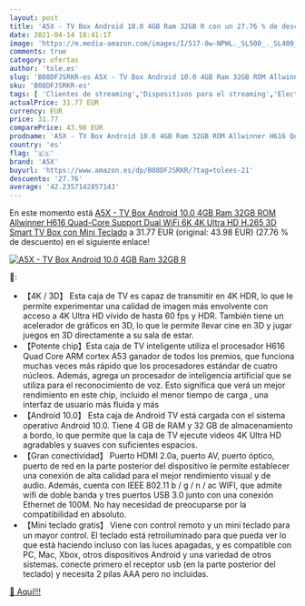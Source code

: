 ```yaml
---
layout: post
title: 'A5X - TV Box Android 10.0 4GB Ram 32GB R con un 27.76 % de descuento'
date: 2021-04-14 18:41:17
image: 'https://m.media-amazon.com/images/I/517-8w-NPWL._SL500_._SL400_.jpg'
comments: true
category: ofertas
author: 'tole.es'
slug: 'B08DFJSRKR-es A5X - TV Box Android 10.0 4GB Ram 32GB ROM Allwinner H616...'
sku: 'B08DFJSRKR-es'
tags: [ 'Clientes de streaming','Dispositivos para el streaming','Electrónica','Equipos de audio y Hi-Fi','a5x','smart','tv', ]
actualPrice: 31.77 EUR
currency: EUR
price: 31.77
comparePrice: 43.98 EUR
prodname: 'A5X - TV Box Android 10.0 4GB Ram 32GB ROM Allwinner H616 Quad-Core Support Dual WiFi 6K 4K Ultra HD H.265 3D Smart TV Box con Mini Teclado'
country: 'es'
flag: '🇪🇸'
brand: 'A5X'
buyurl: 'https://www.amazon.es/dp/B08DFJSRKR/?tag=tolees-21'
descuento: '27.76'
average: '42.2357142857143'
---
```


En este momento está [A5X - TV Box Android 10.0 4GB Ram 32GB ROM Allwinner H616 Quad-Core Support Dual WiFi 6K 4K Ultra HD H.265 3D Smart TV Box con Mini Teclado](https://www.amazon.es/dp/B08DFJSRKR/?tag=tolees-21) a 31.77 EUR (original: 43.98 EUR) (27.76 %  de descuento) en el siguiente enlace!

[![A5X - TV Box Android 10.0 4GB Ram 32GB R](https://m.media-amazon.com/images/I/517-8w-NPWL._SL500_._SL400_.jpg)](https://www.amazon.es/dp/B08DFJSRKR/?tag=tolees-21)

🔎:

- 【4K / 3D】 Esta caja de TV es capaz de transmitir en 4K HDR, lo que le permite experimentar una calidad de imagen más envolvente con acceso a 4K Ultra HD vívido de hasta 60 fps y HDR. También tiene un acelerador de gráficos en 3D, lo que le permite llevar cine en 3D y jugar juegos en 3D directamente a su sala de estar.
- 【Potente chip】Esta caja de TV inteligente utiliza el procesador H616 Quad Core ARM cortex A53 ganador de todos los premios, que funciona muchas veces más rápido que los procesadores estándar de cuatro núcleos. Además, agrega un procesador de inteligencia artificial que se utiliza para el reconocimiento de voz. Esto significa que verá un mejor rendimiento en este chip, incluido el menor tiempo de carga , una interfaz de usuario más fluida y más
- 【Android 10.0】 Esta caja de Android TV está cargada con el sistema operativo Android 10.0. Tiene 4 GB de RAM y 32 GB de almacenamiento a bordo, lo que permite que la caja de TV ejecute videos 4K Ultra HD agradables y suaves con suficientes espacios.
- 【Gran conectividad】 Puerto HDMI 2.0a, puerto AV, puerto óptico, puerto de red en la parte posterior del dispositivo le permite establecer una conexión de alta calidad para el mejor rendimiento visual y de audio. Además, cuenta con IEEE 802.11 b / g / n / ac WIFI, que admite wifi de doble banda y tres puertos USB 3.0 junto con una conexión Ethernet de 100M. No hay necesidad de preocuparse por la compatibilidad en absoluto.
- 【Mini teclado gratis】 Viene con control remoto y un mini teclado para un mayor control. El teclado está retroiluminado para que pueda ver lo que está haciendo incluso con las luces apagadas, y es compatible con PC, Mac, Xbox, otros dispositivos Android y una variedad de otros sistemas. conecte primero el receptor usb (en la parte posterior del teclado) y necesita 2 pilas AAA pero no incluidas.

[🛒 Aquí!!!](https://www.amazon.es/dp/B08DFJSRKR/?tag=tolees-21)
